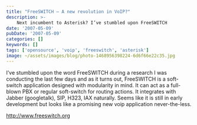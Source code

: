 ```yaml
---
title: "FreeSWITCH – A new revolution in VoIP?"
description: >-
    Next incumbent to Asterisk? I’ve stumbled upon FreeSWITCH
date: '2007-05-09'
pubDate: '2007-05-09'
categories: []
keywords: []
tags: ['opensource', 'voip', 'freeswitch', 'asterisk']
image: ~/assets/images/blog/photo-1468956398224-6d6f66e22c35.jpg
---
```


I’ve stumbled upon the word FreeSWITCH during a research I was conducting the last few days and as it turns out, FreeSWITCH is a soft-switch application designed with modularity in mind. It can act as a full-blown PBX or regular soft-switch for routing actions. It integrates with Jabber (googletalk), SIP, H323, IAX naturally. Seems like it is still in early development but looks like a promising new voip application never-the-less.

http://www.freeswitch.org

